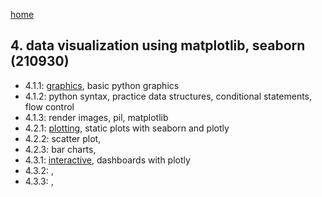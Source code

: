 [home](https://nils-holmberg.github.io/sfac-py/)

## 4. data visualization using matplotlib, seaborn (210930)

- 4.1.1: [graphics](411-intro.html), basic python graphics
- 4.1.2: python syntax, practice data structures, conditional statements, flow control
- 4.1.3: render images, pil, matplotlib
- 4.2.1: [plotting](421-plotting.html), static plots with seaborn and plotly
- 4.2.2: scatter plot, 
- 4.2.3: bar charts, 
- 4.3.1: [interactive](431-interactive.html), dashboards with plotly
- 4.3.2: , 
- 4.3.3: , 
